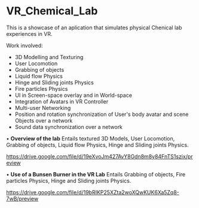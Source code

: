# VR_Chemical_Lab

This is a showcase of an aplication that simulates physical Chenical lab experiences in VR.

Work involved:
- 3D Modelling and Texturing
- User Locomotion
- Grabbing of objects
- Liquid flow Physics
- Hinge and Sliding joints Physics
- Fire particles Physics
- UI in Screen-space overlay and in World-space
- Integration of Avatars in VR Controller
- Multi-user Networking
- Position and rotation synchronization of User's body avatar and scene Objects over a network
- Sound data synchronization over a network

• **Overview of the lab**
Entails textured 3D Models, User Locomotion, Grabbing of objects, Liquid flow Physics, Hinge and Sliding joints Physics.

https://drive.google.com/file/d/19eXvoJm427AvY8Gdn8m8y84FnTS1szix/preview

• **Use of a Bunsen Burner in the VR Lab**
Entails Grabbing of objects, Fire particles Physics, Hinge and Sliding joints Physics.

https://drive.google.com/file/d/19bRIKP25XZta2woXQwKUK6Xa5Zq8-7wB/preview





